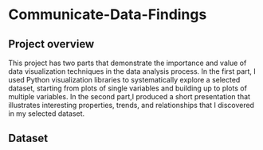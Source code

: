 # Communicate-Data-Findings
## Project overview
This project has two parts that demonstrate the importance and value of data visualization techniques in the data analysis process. In the first part, I used Python visualization libraries to systematically explore a selected dataset, starting from plots of single variables and building up to plots of multiple variables. In the second part,I produced a short presentation that illustrates interesting properties, trends, and relationships that I discovered in my selected dataset. 
## Dataset
